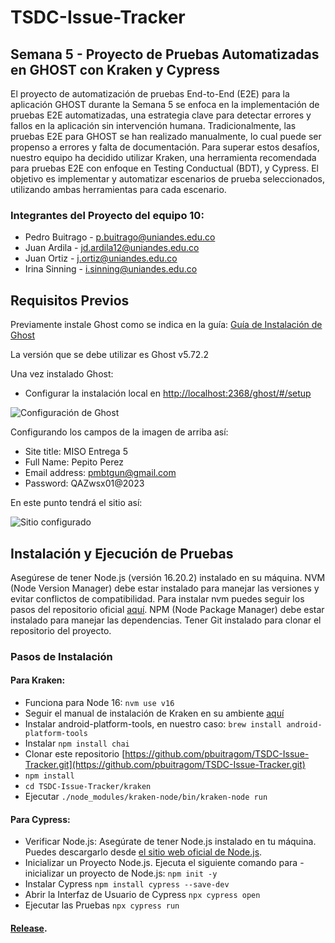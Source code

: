 # TSDC-Issue-Tracker

## Semana 5 - Proyecto de Pruebas Automatizadas en GHOST con Kraken y Cypress

El proyecto de automatización de pruebas End-to-End (E2E) para la aplicación GHOST durante la Semana 5 se enfoca en la implementación de pruebas E2E automatizadas, una estrategia clave para detectar errores y fallos en la aplicación sin intervención humana. Tradicionalmente, las pruebas E2E para GHOST se han realizado manualmente, lo cual puede ser propenso a errores y falta de documentación. Para superar estos desafíos, nuestro equipo ha decidido utilizar Kraken, una herramienta recomendada para pruebas E2E con enfoque en Testing Conductual (BDT), y Cypress. El objetivo es implementar y automatizar escenarios de prueba seleccionados, utilizando ambas herramientas para cada escenario.

### Integrantes del Proyecto del equipo 10:
- Pedro Buitrago - p.buitrago@uniandes.edu.co
- Juan Ardila - jd.ardila12@uniandes.edu.co
- Juan Ortiz - j.ortiz@uniandes.edu.co
- Irina Sinning - i.sinning@uniandes.edu.co

## Requisitos Previos

Previamente instale Ghost como se indica en la guía: [Guía de Instalación de Ghost](https://thesoftwaredesignlab.github.io/AutTestingCodelabs/ghost-local-deployment/index.html#2)

La versión que se debe utilizar es Ghost v5.72.2

Una vez instalado Ghost:

- Configurar la instalación local en [http://localhost:2368/ghost/#/setup](http://localhost:2368/ghost/#/setup)

![Configuración de Ghost](https://github.com/pbuitragom/TSDC-Issue-Tracker/assets/142738381/a71f9e55-055c-4bc7-8b4c-0b50637e894b)

Configurando los campos de la imagen de arriba así:
- Site title: MISO Entrega 5
- Full Name: Pepito Perez
- Email address: pmbtgun@gmail.com
- Password: QAZwsx01@2023

En este punto tendrá el sitio así:

![Sitio configurado](https://github.com/pbuitragom/TSDC-Issue-Tracker/assets/142738381/1bae650f-338b-490a-bd66-95176aaf5333)

## Instalación y Ejecución de Pruebas

Asegúrese de tener Node.js (versión 16.20.2) instalado en su máquina. NVM (Node Version Manager) debe estar instalado para manejar las versiones y evitar conflictos de compatibilidad. Para instalar nvm puedes seguir los pasos del repositorio oficial [aquí](https://github.com/nvm-sh/nvm). NPM (Node Package Manager) debe estar instalado para manejar las dependencias. Tener Git instalado para clonar el repositorio del proyecto.

### Pasos de Instalación

#### Para Kraken:

- Funciona para Node 16: `nvm use v16`
- Seguir el manual de instalación de Kraken en su ambiente [aquí](https://thesoftwaredesignlab.github.io/AutTestingCodelabs/kraken-web-testing-tool/index.html#2)
- Instalar android-platform-tools, en nuestro caso: `brew install android-platform-tools`
- Instalar `npm install chai`
- Clonar este repositorio [https://github.com/pbuitragom/TSDC-Issue-Tracker.git](https://github.com/pbuitragom/TSDC-Issue-Tracker.git)
- `npm install`
- `cd TSDC-Issue-Tracker/kraken`
- Ejecutar `./node_modules/kraken-node/bin/kraken-node run`

#### Para Cypress:
- Verificar Node.js: Asegúrate de tener Node.js instalado en tu máquina. Puedes descargarlo desde [el sitio web oficial de Node.js](https://nodejs.org/).
- Inicializar un Proyecto Node.js. Ejecuta el siguiente comando para - inicializar un proyecto de Node.js: `npm init -y`
- Instalar Cypress `npm install cypress --save-dev`
- Abrir la Interfaz de Usuario de Cypress `npx cypress open`
- Ejecutar las Pruebas `npx cypress run`

#### [Release](  ).
